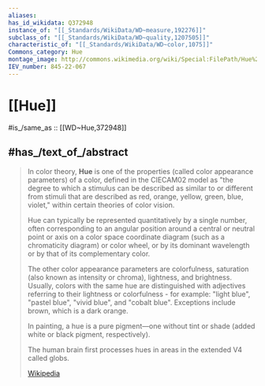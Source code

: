 ```yaml
---
aliases:
has_id_wikidata: Q372948
instance_of: "[[_Standards/WikiData/WD~measure,192276]]"
subclass_of: "[[_Standards/WikiData/WD~quality,1207505]]"
characteristic_of: "[[_Standards/WikiData/WD~color,1075]]"
Commons_category: Hue
montage_image: http://commons.wikimedia.org/wiki/Special:FilePath/Hue%20shift%20six%20photoshop.jpg
IEV_number: 845-22-067
---
```


# [[Hue]] 

#is_/same_as :: [[WD~Hue,372948]] 

## #has_/text_of_/abstract 

> In color theory, **Hue** is one of the properties (called color appearance parameters) of a color, 
> defined in the CIECAM02 model as "the degree to which a stimulus can be described as similar to or different from stimuli that are described as red, orange, yellow, green, blue, violet," within certain theories of color vision.
>
> Hue can typically be represented quantitatively by a single number, 
> often corresponding to an angular position around a central or neutral point or axis 
> on a color space coordinate diagram (such as a chromaticity diagram) or color wheel, 
> or by its dominant wavelength or by that of its complementary color. 
> 
> The other color appearance parameters are colorfulness, 
> saturation (also known as intensity or chroma), lightness, and brightness. 
> Usually, colors with the same hue are distinguished with adjectives referring to their lightness or colorfulness - for example: "light blue", "pastel blue", "vivid blue", and "cobalt blue". Exceptions include brown, which is a dark orange.
>
> In painting, a hue is a pure pigment—one without tint or shade (added white or black pigment, respectively).
>
> The human brain first processes hues in areas in the extended  V4 called globs.
>
> [Wikipedia](https://en.wikipedia.org/wiki/Hue) 

